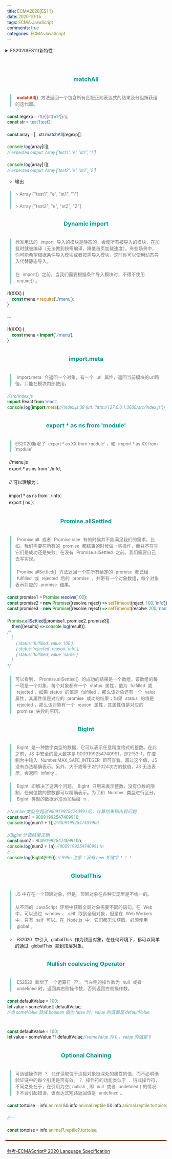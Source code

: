 ```yaml
---
title: ECMA2020(ES11)
date: 2020-10-16
tags: ECMA-JavaScript
comments: true
categories: ECMA-JavaScript
---
```



<style>
.markdown-here-wrapper {
  font-size: 16px;
  line-height: 1.8em;
  letter-spacing: 0.1em;
}


pre, code {
  font-size: 14px;
  font-family: Roboto, 'Courier New', Consolas, Inconsolata, Courier, monospace;
  margin: auto 5px;
}

code {
  white-space: pre-wrap;
  border-radius: 2px;
  display: inline;
}

pre {
  font-size: 15px;
  line-height: 1.4em;
  display: block; !important;
}

pre code {
  white-space: pre;
  overflow: auto;
  border-radius: 3px;
  padding: 1px 1px;
  display: block !important;
}

strong, b{
  color: #BF360C;
}

em, i {
  color: #009688;
}

hr {
  border: 1px solid #BF360C;
  margin: 1.5em auto;
}

p {
  margin: 1.5em 5px !important;
}

table, pre, dl, blockquote, q, ul, ol {
  margin: 10px 5px;
}

ul, ol {
  padding-left: 15px;
}

li {
  margin: 10px;
}

li p {
  margin: 10px 0 !important;
}

ul ul, ul ol, ol ul, ol ol {
  margin: 0;
  padding-left: 10px;
}

ul {
  list-style-type: circle;
}

dl {
  padding: 0;
}

dl dt {
  font-size: 1em;
  font-weight: bold;
  font-style: italic;
}

dl dd {
  margin: 0 0 10px;
  padding: 0 10px;
}

blockquote, q {
  border-left: 2px solid #009688;
  padding: 0 10px;
  color: #777;
  quotes: none;
  margin-left: 1em;
}

blockquote::before, blockquote::after, q::before, q::after {
  content: none;
}

h1, h2, h3, h4, h5, h6 {
  margin: 20px 0 10px;
  padding: 0;
  font-style: bold !important;
  color: #009688 !important;
  text-align: center !important;
  margin: 1.5em 5px !important;
  padding: 0.5em 1em !important;
}

h1 {
  font-size: 24px !important;
  border-bottom: 1px solid #ddd !important;
}

h2 {
  font-size: 20px !important;
  border-bottom: 1px solid #eee !important;
}

h3 {
  font-size: 18px;
}

h4 {
  font-size: 16px;
}


table {
  padding: 0;
  border-collapse: collapse;
  border-spacing: 0;
  font-size: 1em;
  font: inherit;
  border: 0;
  margin: 0 auto;
}

tbody {
  margin: 0;
  padding: 0;
  border: 0;
}

table tr {
  border: 0;
  border-top: 1px solid #CCC;
  background-color: white;
  margin: 0;
  padding: 0;
}

table tr:nth-child(2n) {
  background-color: #F8F8F8;
}

table tr th, table tr td {
  font-size: 16px;
  border: 1px solid #CCC;
  margin: 0;
  padding: 5px 10px;
}

table tr th {
  font-weight: bold;
  color: #eee;
  border: 1px solid #009688;
  background-color: #009688;
}
</style>

<details>
<summary>ES2020(ES11)新特性： </summary>

- `matchAll [String的方法]`

-  `import() [动态导入语句]`

- `import.meta`

- `export * as ns from 'module'`

- `Promise.allSettled`

- `BigInt [一种新的数据类型]`

- `GlobalThis`

- `Nullish coalescing Operator`

- `Optional Chaining`

</details>



<br />

<br />

### matchAll

> **`matchAll()`** 方法返回一个包含所有匹配正则表达式的结果及分组捕获组的迭代器。

```js
const regexp = /t(e)(st(\d?))/g;
const str = 'test1test2';

const array = [...str.matchAll(regexp)];

console.log(array[0]);
// expected output: Array ["test1", "e", "st1", "1"]

console.log(array[1]);
// expected output: Array ["test2", "e", "st2", "2"]
```

- 输出

> \> Array ["test1", "e", "st1", "1"] 
>
> \> Array ["test2", "e", "st2", "2"]



### Dynamic import

> 标准用法的 `import` 导入的模块是静态的，会使所有被导入的模块，在加载时就被编译（无法做到按需编译，降低首页加载速度）。有些场景中，你可能希望根据条件导入模块或者按需导入模块，这时你可以使用动态导入代替静态导入。
>
> 在 `import()` 之前，当我们需要根据条件导入模块时，不得不使用 `require()`。



```js
if(XXX) {
    const menu = require('./menu');
}

---

if(XXX) {
    const menu = import('./menu');
}

```



### import.meta

> `import.meta` 会返回一个对象，有一个 `url` 属性，返回当前模块的url路径，只能在模块内部使用。



```js
//src/index.js
import React from 'react';
console.log(import.meta);//{index.js:38 {url: "http://127.0.0.1:3000/src/index.js"}}

```



### export * as ns from 'module'

> ES2020新增了 `export * as XX from 'module'`，和 `import * as XX from 'module'`

```
//menu.js
export * as ns from './info';

// 可以理解为：

import * as ns from './info';
export { ns };

```



### Promise.allSettled

> `Promise.all` 或者 `Promise.race` 有的时候并不能满足我们的需求。比如，我们需要在所有的 `promise` 都结束的时候做一些操作，而并不在乎它们是成功还是失败。在没有 `Promise.allSettled` 之前，我们需要自己去写实现。
>
> `Promise.allSettled()` 方法返回一个在所有给定的 `promise` 都已经 `fulfilled` 或 `rejected` 后的 `promise` ，并带有一个对象数组，每个对象表示对应的 `promise` 结果。



```js
const promise1 = Promise.resolve(100);
const promise2 = new Promise((resolve, reject) => setTimeout(reject, 100, 'info'));
const promise3 = new Promise((resolve, reject) => setTimeout(resolve, 200, 'name'))

Promise.allSettled([promise1, promise2, promise3]).
    then((results) => console.log(result));
/* 
    [
        { status: 'fulfilled', value: 100 },
        { status: 'rejected', reason: 'info' },
        { status: 'fulfilled', value: 'name' }
    ]
*/

```



> 可以看到，`Promise.allSettled()` 的成功的结果是一个数组，该数组的每一项是一个对象，每个对象都有一个 `status` 属性，值为 `fulfilled` 或 `rejected`，如果`status` 的值是 `fulfilled`，那么该对象还有一个 `value` 属性，其属性值是对应的 `promise` 成功的结果；如果 `status` 的值是 `rejected`，那么该对象有一个 `reason` 属性，其属性值是对应的 `promise` 失败的原因。



### BigInt

> `BigInt` 是一种数字类型的数据，它可以表示任意精度格式的整数。在此之前，JS 中安全的最大数字是 9009199254740991，即2^53-1，在控制台中输入 `Number.MAX_SAFE_INTEGER` 即可查看。超过这个值，JS 没有办法精确表示。另外，大于或等于2的1024次方的数值，JS 无法表示，会返回 `Infinity`。

> `BigInt` 即解决了这两个问题。`BigInt` 只用来表示整数，没有位数的限制，任何位数的整数都可以精确表示。为了和 `Number` 类型进行区分，`BigInt` 类型的数据必须添加后缀 `n`.



```js
//Number类型在超过9009199254740991后，计算结果即出现问题
const num1 = 90091992547409910;
console.log(num1 + 1); //90091992547409900

//BigInt 计算结果正确
const num2 = 90091992547409910n;
console.log(num2 + 1n); //90091992547409911n
// ---
console.log(BigInt(999)); // 999n 注意：没有 new 关键字！！！

```



### GlobalThis

> JS 中存在一个顶层对象，但是，顶层对象在各种实现里是不统一的。
>
> 从不同的 `JavaScript` 环境中获取全局对象需要不同的语句。在 `Web` 中，可以通过 `window`、`self` 取到全局对象，但是在 `Web Workers` 中，只有 `self` 可以。在 `Node.js` 中，它们都无法获取，必须使用 `global`。



- `ES2020` 中引入 `globalThis` 作为顶层对象，在任何环境下，都可以简单的通过 `globalThis` 拿到顶层对象。



### Nullish coalescing Operator

> `ES2020` 新增了一个运算符 `??`。当左侧的操作数为 `null` 或者 `undefined`时，返回其右侧操作数，否则返回左侧操作数。

```js
const defaultValue = 100;
let value = someValue || defaultValue;
//当 someValue 转成 boolean 值为 false 时，value 的值都是 defaultValue


const defaultValue = 100;
let value = someValue ?? defaultValue;//someValue 为 0 ，value 的值是 0

```


### Optional Chaining

> 可选链操作符 `?.` 允许读取位于连接对象链深处的属性的值，而不必明确验证链中的每个引用是否有效。`?.` 操作符的功能类似于 `.` 链式操作符，不同之处在于，在引用为空(`nullish`, 即 `null` 或者 `undefined`) 的情况下不会引起错误，该表达式短路返回值是 `undefined`。



```js
const tortoise = info.animal && info.animal.reptile && info.animal.reptile.tortoise;

// --

const tortoise = info.animal?.reptile?.tortoise;
```



---



[参考-ECMAScript® 2020 Language Specification](https://www.ecma-international.org/ecma-262/#sec-intro)